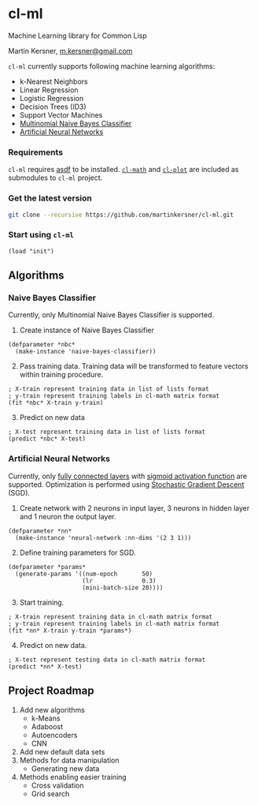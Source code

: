 # cl-ml

Machine Learning library for Common Lisp

Martin Kersner, <m.kersner@gmail.com>

`cl-ml` currently supports following machine learning algorithms:
* k-Nearest Neighbors
* Linear Regression
* Logistic Regression
* Decision Trees (ID3)
* Support Vector Machines
* [Multinomial Naive Bayes Classifier](https://github.com/martinkersner/cl-ml#naive-bayes-classifier)
* [Artificial Neural Networks](https://github.com/martinkersner/cl-ml#artificial-neural-networks)

### Requirements
`cl-ml` requires [asdf](https://gitlab.common-lisp.net/asdf/asdf.git) to be installed. [`cl-math`](https://github.com/martinkersner/cl-math.git) and [`cl-plot`](https://github.com/martinkersner/cl-plot.git) are included as submodules to `cl-ml` project.

### Get the latest version
```bash
git clone --recursive https://github.com/martinkersner/cl-ml.git
```

### Start using `cl-ml`
```common-lisp
(load "init")
```

## Algorithms

### Naive Bayes Classifier
Currently, only Multinomial Naive Bayes Classifier is supported. 

1. Create instance of Naive Bayes Classifier
```common-lisp
(defparameter *nbc*
  (make-instance 'naive-bayes-classifier))
```

2. Pass training data. Training data will be transformed to feature vectors within training procedure.
```common-lisp
; X-train represent training data in list of lists format
; y-train represent training labels in cl-math matrix format
(fit *nbc* X-train y-train)
```

3. Predict on new data
```common-lisp
; X-test represent training data in list of lists format
(predict *nbc* X-test)
```

### Artificial Neural Networks
Currently, only [fully connected layers](http://cs231n.github.io/convolutional-networks/#fc) with [sigmoid activation function](https://en.wikipedia.org/wiki/Sigmoid_function) are supported. Optimization is performed using [Stochastic Gradient Descent](https://en.wikipedia.org/wiki/Stochastic_gradient_descent) (SGD).

1. Create network with 2 neurons in input layer, 3 neurons in hidden layer and 1 neuron the output layer.
```common-lisp
(defparameter *nn*
  (make-instance 'neural-network :nn-dims '(2 3 1)))
```

2. Define training parameters for SGD.
```common-lisp
(defparameter *params*
  (generate-params '((num-epoch       50)
                     (lr              0.3)
                     (mini-batch-size 20))))
```

3. Start training.
```common-lisp
; X-train represent training data in cl-math matrix format
; y-train represent training labels in cl-math matrix format
(fit *nn* X-train y-train *params*)
```

4. Predict on new data.
```common-lisp
; X-test represent testing data in cl-math matrix format
(predict *nn* X-test)
```

## Project Roadmap

1. Add new algorithms
   * k-Means
   * Adaboost
   * Autoencoders
   * CNN
1. Add new default data sets
1. Methods for data manipulation
   * Generating new data
1. Methods enabling easier training
   * Cross validation
   * Grid search
